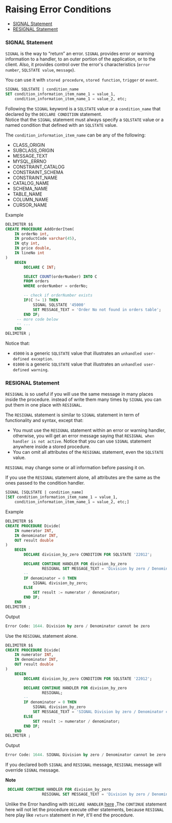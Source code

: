 # Raising Error Conditions

* [SIGNAL Statement](#signal-statement)
* [RESIGNAL Statement](#resignal-statement)

### SIGNAL Statement
`SIGNAL` is the way to “return” an error. `SIGNAL` provides error or warning information to a handler, to an outer portion of the application, or to the client. Also, it provides control over the error's characteristics (`error number`, `SQLSTATE value`, `message`).

You can use it with `stored procedure`, `stored function`, `trigger` or `event`.
```sql
SIGNAL SQLSTATE | condition_name
SET condition_information_item_name_1 = value_1,
    condition_information_item_name_1 = value_2, etc;
```

Following the `SIGNAL` keyword is a `SQLSTATE` value or a `condition_name` that declared by the `DECLARE CONDITION` statement. <br>
Notice that the `SIGNAL` statement must always specify a `SQLSTATE` value or a named condition that defined with an `SQLSTATE` value.

The `condition_information_item_name` can be any of the following:
* CLASS_ORIGIN
* SUBCLASS_ORIGIN
* MESSAGE_TEXT
* MYSQL_ERRNO
* CONSTRAINT_CATALOG
* CONSTRAINT_SCHEMA
* CONSTRAINT_NAME
* CATALOG_NAME
* SCHEMA_NAME
* TABLE_NAME
* COLUMN_NAME
* CURSOR_NAME

Example
```sql
DELIMITER $$
CREATE PROCEDURE AddOrderItem(
    IN orderNo int,
    IN productCode varchar(45),
    IN qty int,
    IN price double,
    IN lineNo int
)
    BEGIN
        DECLARE C INT;

        SELECT COUNT(orderNumber) INTO C
        FROM orders
        WHERE orderNumber = orderNo;

        -- check if orderNumber exists
        IF(C != 1) THEN
            SIGNAL SQLSTATE '45000'
            SET MESSAGE_TEXT = 'Order No not found in orders table';
        END IF;
     -- more code below
     -- ...
    END
DELIMITER ;
```
Notice that:
* `45000` is a generic `SQLSTATE` value that illustrates an `unhandled user-defined exception`.
* `01000` is a generic `SQLSTATE` value that illustrates an `unhandled user-defined warning`.

### RESIGNAL Statement
`RESIGNAL` is so useful if you will use the same message in many places inside the procedure. instead of write them many times by `SIGNAL` you can put them in one place with `RESIGNAL`.

The `RESIGNAL` statement is similar to `SIGNAL` statement in term of functionality and syntax, except that:
* You must use the `RESIGNAL` statement within an error or warning handler, otherwise, you will get an error message saying that `RESIGNAL when handler is not active`. Notice that you can use `SIGNAL` statement anywhere inside a stored procedure.
* You can omit all attributes of the `RESIGNAL` statement, even the `SQLSTATE` value.

`RESIGNAL` may change some or all information before passing it on.

If you use the `RESIGNAL` statement alone, all attributes are the same as the ones passed to the condition handler.
```sql
SIGNAL [SQLSTATE | condition_name]
[SET condition_information_item_name_1 = value_1,
    condition_information_item_name_1 = value_2, etc;]
```
Example
```sql
DELIMITER $$
CREATE PROCEDURE Divide(
    IN numerator INT,
    IN denominator INT,
    OUT result double
)
    BEGIN
        DECLARE division_by_zero CONDITION FOR SQLSTATE '22012';

        DECLARE CONTINUE HANDLER FOR division_by_zero
                RESIGNAL SET MESSAGE_TEXT = 'Division by zero / Denominator cannot be zero';
        --
        IF denominator = 0 THEN
            SIGNAL division_by_zero;
        ELSE
            SET result := numerator / denominator;
        END IF;
    END
DELIMITER ;
```
Output
```sql
Error Code: 1644. Division by zero / Denominator cannot be zero
```

Use the `RESIGNAL` statement alone.
```sql
DELIMITER $$
CREATE PROCEDURE Divide(
    IN numerator INT,
    IN denominator INT,
    OUT result double
)
    BEGIN
        DECLARE division_by_zero CONDITION FOR SQLSTATE '22012';

        DECLARE CONTINUE HANDLER FOR division_by_zero
                RESIGNAL;
        --
        IF denominator = 0 THEN
            SIGNAL division_by_zero
            SET MESSAGE_TEXT = 'SIGNAL Division by zero / Denominator cannot be zero';
        ELSE
            SET result := numerator / denominator;
        END IF;
    END
DELIMITER ;
```
Output
```sql
Error Code: 1644. SIGNAL Division by zero / Denominator cannot be zero
```

If you declared both `SIGNAL` and `RESIGNAL` message, `RESIGNAL` message will override `SIGNAL` message.

**Note**
```sql
 DECLARE CONTINUE HANDLER FOR division_by_zero
                RESIGNAL SET MESSAGE_TEXT = 'Division by zero / Denominator cannot be zero';
```
Unlike the Error handling with `DECLARE HANDLER` [here](error-handling.md#error-handler-example-in-stored-procedures) ,The `CONTINUE` statement here will not let the procedure execute other statements, because `RESIGNAL` here play like `return` statement in `PHP`, it'll end the procedure.
